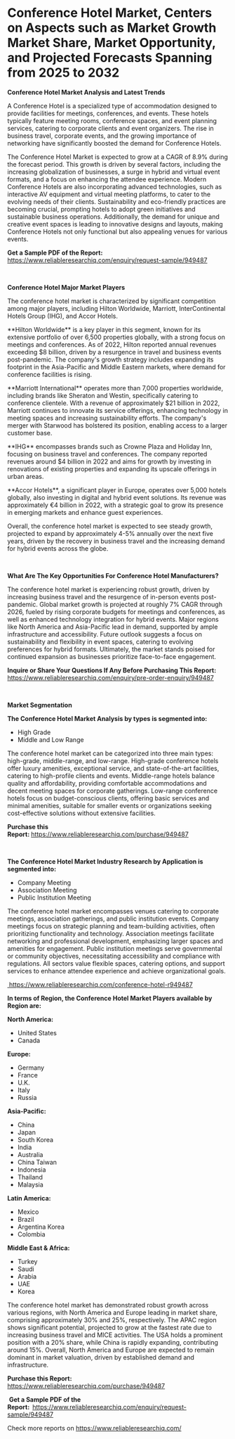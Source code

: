 <p><h1>Conference Hotel Market, Centers on Aspects such as Market Growth Market Share, Market Opportunity, and Projected Forecasts Spanning from 2025 to 2032</h1></p><p><strong>Conference Hotel Market Analysis and Latest Trends</strong></p>
<p><p>A Conference Hotel is a specialized type of accommodation designed to provide facilities for meetings, conferences, and events. These hotels typically feature meeting rooms, conference spaces, and event planning services, catering to corporate clients and event organizers. The rise in business travel, corporate events, and the growing importance of networking have significantly boosted the demand for Conference Hotels.</p><p>The Conference Hotel Market is expected to grow at a CAGR of 8.9% during the forecast period. This growth is driven by several factors, including the increasing globalization of businesses, a surge in hybrid and virtual event formats, and a focus on enhancing the attendee experience. Modern Conference Hotels are also incorporating advanced technologies, such as interactive AV equipment and virtual meeting platforms, to cater to the evolving needs of their clients. Sustainability and eco-friendly practices are becoming crucial, prompting hotels to adopt green initiatives and sustainable business operations. Additionally, the demand for unique and creative event spaces is leading to innovative designs and layouts, making Conference Hotels not only functional but also appealing venues for various events.</p></p>
<p><strong>Get a Sample PDF of the Report:&nbsp;</strong> <a href="https://www.reliableresearchiq.com/enquiry/request-sample/949487?utm_campaign=2927&utm_medium=2&utm_source=Github&utm_content=ia&utm_term=07032025&utm_id=conference-hotel">https://www.reliableresearchiq.com/enquiry/request-sample/949487</a></p>
<p>&nbsp;</p>
<p><strong>Conference Hotel Major Market Players</strong></p>
<p><p>The conference hotel market is characterized by significant competition among major players, including Hilton Worldwide, Marriott, InterContinental Hotels Group (IHG), and Accor Hotels. </p><p>**Hilton Worldwide** is a key player in this segment, known for its extensive portfolio of over 6,500 properties globally, with a strong focus on meetings and conferences. As of 2022, Hilton reported annual revenues exceeding $8 billion, driven by a resurgence in travel and business events post-pandemic. The company's growth strategy includes expanding its footprint in the Asia-Pacific and Middle Eastern markets, where demand for conference facilities is rising.</p><p>**Marriott International** operates more than 7,000 properties worldwide, including brands like Sheraton and Westin, specifically catering to conference clientele. With a revenue of approximately $21 billion in 2022, Marriott continues to innovate its service offerings, enhancing technology in meeting spaces and increasing sustainability efforts. The company's merger with Starwood has bolstered its position, enabling access to a larger customer base.</p><p>**IHG** encompasses brands such as Crowne Plaza and Holiday Inn, focusing on business travel and conferences. The company reported revenues around $4 billion in 2022 and aims for growth by investing in renovations of existing properties and expanding its upscale offerings in urban areas.</p><p>**Accor Hotels**, a significant player in Europe, operates over 5,000 hotels globally, also investing in digital and hybrid event solutions. Its revenue was approximately €4 billion in 2022, with a strategic goal to grow its presence in emerging markets and enhance guest experiences.</p><p>Overall, the conference hotel market is expected to see steady growth, projected to expand by approximately 4-5% annually over the next five years, driven by the recovery in business travel and the increasing demand for hybrid events across the globe.</p></p>
<p>&nbsp;</p>
<p><strong>What Are The Key Opportunities For Conference Hotel Manufacturers?</strong></p>
<p><p>The conference hotel market is experiencing robust growth, driven by increasing business travel and the resurgence of in-person events post-pandemic. Global market growth is projected at roughly 7% CAGR through 2026, fueled by rising corporate budgets for meetings and conferences, as well as enhanced technology integration for hybrid events. Major regions like North America and Asia-Pacific lead in demand, supported by ample infrastructure and accessibility. Future outlook suggests a focus on sustainability and flexibility in event spaces, catering to evolving preferences for hybrid formats. Ultimately, the market stands poised for continued expansion as businesses prioritize face-to-face engagement.</p></p>
<p><strong>Inquire or Share Your Questions If Any Before Purchasing This Report:</strong> <a href="https://www.reliableresearchiq.com/enquiry/pre-order-enquiry/949487?utm_campaign=2927&utm_medium=2&utm_source=Github&utm_content=ia&utm_term=07032025&utm_id=conference-hotel">https://www.reliableresearchiq.com/enquiry/pre-order-enquiry/949487</a></p>
<p>&nbsp;</p>
<p><strong>Market Segmentation</strong></p>
<p><strong>The Conference Hotel Market Analysis by types is segmented into:</strong></p>
<p><ul><li>High Grade</li><li>Middle and Low Range</li></ul></p>
<p><p>The conference hotel market can be categorized into three main types: high-grade, middle-range, and low-range. High-grade conference hotels offer luxury amenities, exceptional service, and state-of-the-art facilities, catering to high-profile clients and events. Middle-range hotels balance quality and affordability, providing comfortable accommodations and decent meeting spaces for corporate gatherings. Low-range conference hotels focus on budget-conscious clients, offering basic services and minimal amenities, suitable for smaller events or organizations seeking cost-effective solutions without extensive facilities.</p></p>
<p><strong>Purchase this Report:&nbsp;</strong><a href="https://www.reliableresearchiq.com/purchase/949487?utm_campaign=2927&utm_medium=2&utm_source=Github&utm_content=ia&utm_term=07032025&utm_id=conference-hotel">https://www.reliableresearchiq.com/purchase/949487</a></p>
<p>&nbsp;</p>
<p><strong>The Conference Hotel Market Industry Research by Application is segmented into:</strong></p>
<p><ul><li>Company Meeting</li><li>Association Meeting</li><li>Public Institution Meeting</li></ul></p>
<p><p>The conference hotel market encompasses venues catering to corporate meetings, association gatherings, and public institution events. Company meetings focus on strategic planning and team-building activities, often prioritizing functionality and technology. Association meetings facilitate networking and professional development, emphasizing larger spaces and amenities for engagement. Public institution meetings serve governmental or community objectives, necessitating accessibility and compliance with regulations. All sectors value flexible spaces, catering options, and support services to enhance attendee experience and achieve organizational goals.</p></p>
<p><a href="https://www.reliableresearchiq.com/conference-hotel-r949487?utm_campaign=2927&utm_medium=2&utm_source=Github&utm_content=ia&utm_term=07032025&utm_id=conference-hotel">&nbsp;https://www.reliableresearchiq.com/conference-hotel-r949487</a></p>
<p><strong>In terms of Region, the Conference Hotel Market Players available by Region are:</strong></p>
<p>
    <p> <strong> North America: </strong>
        <ul>
            <li>United States</li>
            <li>Canada</li>
        </ul>
        </p> 
    <p> <strong> Europe: </strong>
        <ul>
            <li>Germany</li>
            <li>France</li>
            <li>U.K.</li>
            <li>Italy</li>
            <li>Russia</li>
        </ul>
        </p> 
    <p> <strong> Asia-Pacific: </strong>
        <ul>
            <li>China</li>
            <li>Japan</li>
            <li>South Korea</li>
            <li>India</li>
            <li>Australia</li>
            <li>China Taiwan</li>
            <li>Indonesia</li>
            <li>Thailand</li>
            <li>Malaysia</li>
        </ul>
        </p> 
    <p> <strong> Latin America: </strong>
        <ul>
            <li>Mexico</li>
            <li>Brazil</li>
            <li>Argentina Korea</li>
            <li>Colombia</li>
        </ul>
        </p> 
    <p> <strong> Middle East & Africa: </strong>
        <ul>
            <li>Turkey</li>
            <li>Saudi</li>
            <li>Arabia</li>
            <li>UAE</li>
            <li>Korea</li>
        </ul>
    </p>
    </p>
<p><p>The conference hotel market has demonstrated robust growth across various regions, with North America and Europe leading in market share, comprising approximately 30% and 25%, respectively. The APAC region shows significant potential, projected to grow at the fastest rate due to increasing business travel and MICE activities. The USA holds a prominent position with a 20% share, while China is rapidly expanding, contributing around 15%. Overall, North America and Europe are expected to remain dominant in market valuation, driven by established demand and infrastructure.</p></p>
<p><strong>Purchase this Report: </strong><a href="https://www.reliableresearchiq.com/purchase/949487?utm_campaign=2927&utm_medium=2&utm_source=Github&utm_content=ia&utm_term=07032025&utm_id=conference-hotel">https://www.reliableresearchiq.com/purchase/949487</a></p>
<p>&nbsp;<strong>Get a Sample PDF of the Report:&nbsp;&nbsp;</strong><a href="https://www.reliableresearchiq.com/enquiry/request-sample/949487?utm_campaign=2927&utm_medium=2&utm_source=Github&utm_content=ia&utm_term=07032025&utm_id=conference-hotel">https://www.reliableresearchiq.com/enquiry/request-sample/949487</a></p>
<p><strong></strong></p>
<p>Check more reports on <a href="https://www.reliableresearchiq.com/?utm_campaign=2927&utm_medium=2&utm_source=Github&utm_content=ia&utm_term=07032025&utm_id=conference-hotel">https://www.reliableresearchiq.com/</a></p>